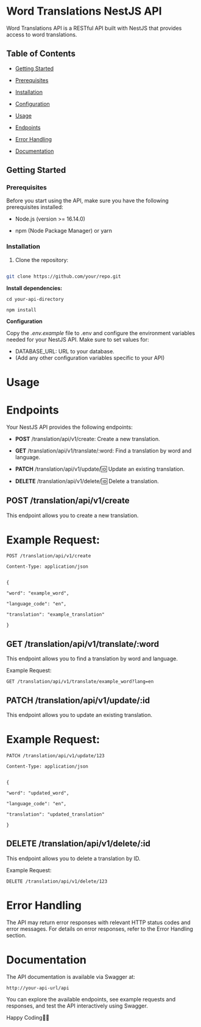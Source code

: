 # Word Translations NestJS API

Word Translations API is a RESTful API built with NestJS that provides access to word translations.

## Table of Contents

- [Getting Started](#getting-started)

- [Prerequisites](#prerequisites)

- [Installation](#installation)

- [Configuration](#configuration)

- [Usage](#usage)

- [Endpoints](#endpoints)

- [Error Handling](#error-handling)

- [Documentation](#documentation)

## Getting Started

### Prerequisites

Before you start using the API, make sure you have the following prerequisites installed:

- Node.js (version >= 16.14.0)

- npm (Node Package Manager) or yarn

### Installation

1. Clone the repository:

```bash

git clone https://github.com/your/repo.git

```

**Install dependencies:**

    cd your-api-directory

    npm install

**Configuration**

Copy the _.env.example_ file to .env and configure the environment variables needed for your NestJS API. Make sure to set values for:

- DATABASE_URL: URL to your database.
- (Add any other configuration variables specific to your API)

# Usage

# **Endpoints**

Your NestJS API provides the following endpoints:

- **POST** /translation/api/v1/create: Create a new translation.

- **GET** /translation/api/v1/translate/:word: Find a translation by word and language.

- **PATCH** /translation/api/v1/update/:id: Update an existing translation.

- **DELETE** /translation/api/v1/delete/:id: Delete a translation.

## POST /translation/api/v1/create

This endpoint allows you to create a new translation.

# Example Request:

    POST /translation/api/v1/create

    Content-Type: application/json


    {

    "word": "example_word",

    "language_code": "en",

    "translation": "example_translation"

    }

## GET /translation/api/v1/translate/:word

This endpoint allows you to find a translation by word and language.

Example Request:

    GET /translation/api/v1/translate/example_word?lang=en

## PATCH /translation/api/v1/update/:id

This endpoint allows you to update an existing translation.

# Example Request:

    PATCH /translation/api/v1/update/123

    Content-Type: application/json


    {

    "word": "updated_word",

    "language_code": "en",

    "translation": "updated_translation"

    }

## DELETE /translation/api/v1/delete/:id

This endpoint allows you to delete a translation by ID.

Example Request:

    DELETE /translation/api/v1/delete/123

# Error Handling

The API may return error responses with relevant HTTP status codes and error messages. For details on error responses, refer to the Error Handling section.

# **Documentation**

The API documentation is available via Swagger at:

    http://your-api-url/api

You can explore the available endpoints, see example requests and responses, and test the API interactively using Swagger.

Happy Coding👩‍💻
